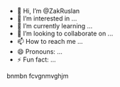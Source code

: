 - 👋 Hi, I’m @ZakRuslan
- 👀 I’m interested in ...
- 🌱 I’m currently learning ...
- 💞️ I’m looking to collaborate on ...
- 📫 How to reach me ...
- 😄 Pronouns: ...
- ⚡ Fun fact: ...

<!---
ZakRuslan/ZakRuslan is a ✨ special ✨ repository because its `README.md` (this file) appears on your GitHub profile.
You can click the Preview link to take a look at your changes.
--->
bnmbn
fcvgnmvghjm
